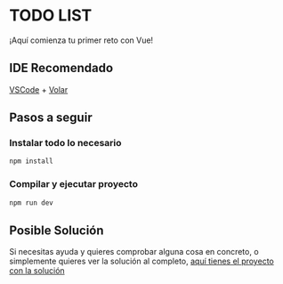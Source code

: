 # TODO LIST

¡Aquí comienza tu primer reto con Vue!

## IDE Recomendado

[VSCode](https://code.visualstudio.com/) + [Volar](https://marketplace.visualstudio.com/items?itemName=Vue.volar)

## Pasos a seguir

### Instalar todo lo necesario

```sh
npm install
```

### Compilar y ejecutar proyecto

```sh
npm run dev
```

## Posible Solución
Si necesitas ayuda y quieres comprobar alguna cosa en concreto, o simplemente quieres ver la solución al completo, [aquí tienes el proyecto con la solución](https://github.com/ProgrameeAcademy/sumergete-vue-todo-list-solucion)
